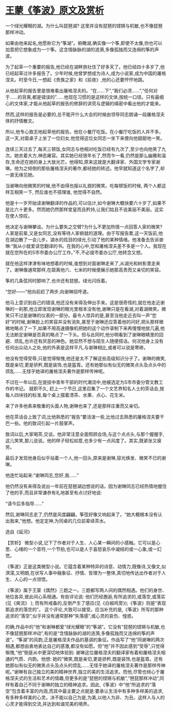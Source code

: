 # [王蒙《筝波》原文及赏析](https://www.vrrw.net/wx/15357.html)

一个绿光耀眼的湖。为什么叫琵琶湖? 这里并没有琵琶的铿锵与机敏,也不像琵琶那样冲动。

如果由他来起名,他愿称它为“筝湖”。俯瞰湖,确实像一个筝,即使不太像,你也可以加意把它想象成为一个筝。这含情脉脉的湖的涟漪,多像孤独而又连绵的筝的声波。

为了起草一个重要的报告,他已经在湖畔旅社住了好多天了。他已经四十多岁了,他已经起草过许多报告了。少年时候,他曾梦想成为诗人,成为小说家,成为中国的屠格涅夫。时至今日,一想起《贵族之家》和《前夜》,他的心还要怦怦地跳。

从他起草的报告里是很难看出屠格涅夫的。“在……下”,“我们必须……”,“任何对于……的背离,都是错误的”……他现在习惯的是这样的文体,按统一口径。只有最细心的文体家,才能从他起草的报告的修辞的讲究与逻辑的缜密中看出他的才能来。

然而,这样的报告是必要的,总不能开什么大会的时候由领导同志朗诵一段屠格涅夫体的抒情散文。

所以,他专心致志地起草他的报告。他在小餐厅吃饭。在小餐厅吃饭的人并不多。这一天,对面桌子上坐了一位妇女,他觉得这位女同志一坐下来便向他甜甜地一笑。

连续三天过去了,每天三顿饭,女同志与他相对吃饭已经有九次了,至少也向他笑了九次。她衣着大方,神态雍容。其实她已经很年长了,然而乍一看,仍然是那么幽雅和温存,生命还在她的身上大放光芒。他得知,原来这就是大翻译家、外国文学专家谢琳。他为之倾倒的那些屠格涅夫的著作,都经她的转述。他早就知道这个名字了,却一直无缘见她。

当谢琳向他微笑的时候,他不由得也报以礼貌的微笑。吃每顿饭的时候, 两个人都这样互相笑一下, 然后谁也不搭理谁, 他觉得不自然。

他是十一岁开始读谢琳翻译的作品的,可以估计,如今谢琳大概快要六十岁了,如果不是比六十更多。然而她仍然那样堂皇而且矜持,让我们姑且不说美丽不美丽。这实在使人惊叹。

他决定与谢琳攀谈。为什么要失之交臂?为什么不更加热情一点回答人家的微笑?人家是前辈,又是女同志,没有等待人家俯就的道理。由于写报告累,这一天饭前,他在湖边散了一会儿步。湖水的炫目的绿光,引动了他的某种情绪。他准备去告诉谢琳:“我从小就爱读您翻译的书。在我的心中,您和屠格涅夫差不多是一个人。我现在就在您所在的S市市委办公厅工作。”不,不必提市委办公厅,他转念又想。

就在他这样津津有味地想着的时候,谁想到对面谢琳走来了,从湖光和树影里走来了。谢琳像通常那样,在距离他六、七米的时候便展示她那高贵而又亲切的笑容。

筝的几条弦同时颤响了,也许还有琵琶。绿光闪烁着。

“您好——”他向前赶了两步,向谢琳招呼道。

他马上意识到自己的错误,他还没有来得及伸出手来。这是很奇怪的,就在他走近谢琳的一刹那,他立即发现谢琳的眼光里根本没有他,谢琳只是在看湖,对着湖微笑。微笑只不过是谢琳的仪表的一部分。最令人惊异的是,甚至当他走近去叫一声“您好”的时候,谢琳脸上的笑容并没有消失,甚至于谢琳还应答着他的问好,把头那样微微地略点了一下,如果不用高速摄像机把她的这个动作录制下来再慢慢地放几遍,他无法断定谢琳是否真的略点了一下头。但与此同时,他分明看到了谢琳眼睛里的回避、烦乱,也许还有厌恶的神色。她显然不想与陌生人随便搭话。何况他身上没有任何出众动人之处,他的外表是这样平凡,与谢琳相比,或者可以说是寒碜。

他没有觉得受辱,只是觉得惭愧,他还是太不了解这些高级知识分子了。谢琳的微笑,既是亲切,更是骄矜,既是装饰,也是盔胄。还有她那似有似无的微笑点头及点头中的烦乱……无怪乎她译的屠格涅夫著作是那样传神呢。

不过在一年以后,在提拔中青年干部的时代潮流中,他被选定为S市市委分管文教工作的书记。 就职不久, 赶上一个节日,这里召集了一个文艺界知名人士的茶话会,按每人四块钱的标准,每个桌上摆着清茶、水果、点心、花生米。

来了许多他素来敬重的头面人物,谢琳也来了,还是那样庄重而又亲切。

他在茶话会上致了词,比他熟悉的“报告”要活泼一些,比他过去熟悉的屠格涅夫要干巴一些。他的致词引起一片鼓掌声。

致词以后,大家喝茶,交谈。他非常注意全面照顾会场,与这个点点头,与那个握握手,这儿笑笑,那儿说说。他的样子轻松如意,也多少有一点风度了。其实,既紧张又疲劳。

最后才发现他身后似乎站着一个人,他一回头,原来是谢琳,容光焕发、微笑不已的谢琳。

他连忙站起来:“谢琳同志,您好,我……”

他仍然没有来得及说出一年前在琵琶湖边想说的话。因为谢琳同志已经热情地握住了他的手,而且非常谦恭有礼地甚至有点讨好地说:

“请今后多指导……”

然后,谢琳同志走了,仍然是风度翩翩。筝弦好像又响起来了。“她大概根本没有认出我来,”他想。他定定神,为同桌的几位前辈续茶水。

选自《延河》



【赏析】 微型小说,记下了作者对于人生、人心某一瞬间的小感触。它可以是心思、心绪的一个音符,一个节拍,也可以是人于喜怒哀乐中凝结的或一心象,或一幻觉。

《筝波》正是这类微型小说。它蕴含着某种特异的诗意、动情力,既像诗,又像文,似溟濛,又明朗,在状写人事中融象征、抒情、哲理为一整体,真切地传达出作者对于人生、人心的一点领悟。

《筝波》属于王蒙《偶然》三题之一。三题都写两人间的偶然相遇。他们的身世、地位各异,彼此间心系相通。有些评论说: 他们历经邂逅,有所追求的,或落空,或落实(见《爽流》 ); 而有所戒备的,反倒产生了感应(见《白椒鸡旁》);《筝波》则是“表现那追求的落空的”。 这个评论,大致可以接受。应当补充的是,《筝波》所写的那种追求的“落空”,似乎并没有通常那种“失落感”,或心灵的哀伤、惶惑。

的确,作品中的“他”和谢琳都爱“绿光耀眼”的“筝湖”。它没有“琵琶的铿锵与机敏,也不像琵琶那样冲动”,有的是“含情脉脉的湖的涟漪,多像孤独而又连绵的筝的声波”。“筝湖”的风韵,正是屠格涅夫作品的基调的象征。作品写了“他”同谢琳的两次相遇,都想由衷地表达自己的感激,都没有如愿。但“他”并不因此感到“受辱”,只觉得惭愧,“他”倒是从中更深切地体验到: 谢琳这位屠格涅夫的翻译家有着和屠格涅夫相通的气质、内韵。他想: 她的“微笑,既是亲切,更是骄矜,既是装饰,也是盔胄。还有她那似有似无的微笑点头及点头的烦乱……无怪乎她译的屠格涅夫著作是那样传神呢。”谢琳有自己独立的美的精神世界,独立的美的生活追求。而他,尽管也倾心于屠格涅夫式的生活和艺术的情趣,但更多的是“琵琶的铿锵与机敏”,“琶琵那样冲动”,同样有着自己不同于谢琳的独立的精神追求。因此,《筝波》中“他”所追求的“落空”包含着丰富的内涵,而其中最主要之点就是:要承认生活中有多种多样美的追求,有多种多样美的心灵。决不能以自己为是,为美,以他人为非、为丑。这样人与人的心灵才能得到交流,并达到和谐完美的境界。

